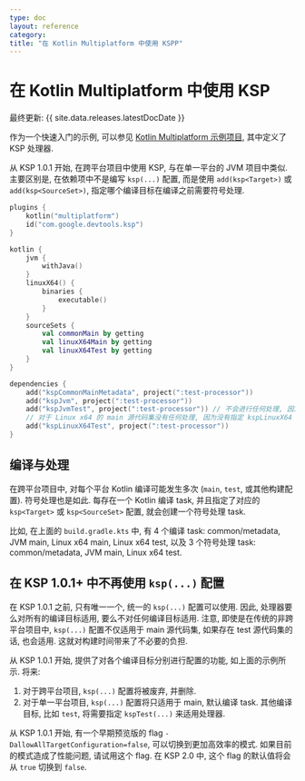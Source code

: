 ```yaml
---
type: doc
layout: reference
category:
title: "在 Kotlin Multiplatform 中使用 KSPP"
---
```


# 在 Kotlin Multiplatform 中使用 KSP

最终更新: {{ site.data.releases.latestDocDate }}

作为一个快速入门的示例, 可以参见 [Kotlin Multiplatform 示例项目](https://github.com/google/ksp/tree/main/examples/multiplatform),
其中定义了 KSP 处理器.

从 KSP 1.0.1 开始, 在跨平台项目中使用 KSP, 与在单一平台的 JVM 项目中类似.
主要区别是, 在依赖项中不是编写 `ksp(...)` 配置,
而是使用 `add(ksp<Target>)` 或 `add(ksp<SourceSet>)`, 指定哪个编译目标在编译之前需要符号处理.

```kotlin
plugins {
    kotlin("multiplatform")
    id("com.google.devtools.ksp")
}

kotlin {
    jvm {
        withJava()
    }
    linuxX64() {
        binaries {
            executable()
        }
    }
    sourceSets {
        val commonMain by getting
        val linuxX64Main by getting
        val linuxX64Test by getting
    }
}

dependencies {
    add("kspCommonMainMetadata", project(":test-processor"))
    add("kspJvm", project(":test-processor"))
    add("kspJvmTest", project(":test-processor")) // 不会进行任何处理, 因为对 JVM 平台没有测试代码
    // 对于 Linux x64 的 main 源代码集没有任何处理, 因为没有指定 kspLinuxX64
    add("kspLinuxX64Test", project(":test-processor"))
}
```

## 编译与处理

在跨平台项目中, 对每个平台 Kotlin 编译可能发生多次 (`main`, `test`, 或其他构建配置).
符号处理也是如此. 
每存在一个 Kotlin 编译 task, 并且指定了对应的 `ksp<Target>` 或 `ksp<SourceSet>` 配置, 就会创建一个符号处理 task.

比如, 在上面的 `build.gradle.kts` 中, 有 4 个编译 task: common/metadata, JVM main, Linux x64 main, Linux x64 test,
以及 3 个符号处理 task: common/metadata, JVM main, Linux x64 test.

## 在 KSP 1.0.1+ 中不再使用 `ksp(...)` 配置

在 KSP 1.0.1 之前, 只有唯一一个, 统一的 `ksp(...)` 配置可以使用.
因此, 处理器要么对所有的编译目标适用, 要么不对任何编译目标适用.
注意, 即使是在传统的非跨平台项目中, `ksp(...)` 配置不仅适用于 main 源代码集, 如果存在 test 源代码集的话, 也会适用.
这就对构建时间带来了不必要的负担.

从 KSP 1.0.1 开始, 提供了对各个编译目标分别进行配置的功能, 如上面的示例所示. 将来:
1. 对于跨平台项目, `ksp(...)` 配置将被废弃, 并删除.
2. 对于单一平台项目, `ksp(...)` 配置将只适用于 main, 默认编译 task. 
   其他编译目标, 比如 `test`, 将需要指定 `kspTest(...)` 来适用处理器.

从 KSP 1.0.1 开始, 有一个早期预览版的 flag `-DallowAllTargetConfiguration=false`, 可以切换到更加高效率的模式.
如果目前的模式造成了性能问题, 请试用这个 flag.
在 KSP 2.0 中, 这个 flag 的默认值将会从 `true` 切换到 `false`.
